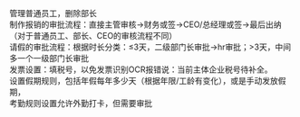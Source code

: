 管理普通员工，删除部长<br>
制作报销的审批流程：直接主管审核->财务或签->CEO/总经理或签->最后出纳（对于普通员工、部长、CEO的审核流程不同）<br>
请假的审批流程：根据时长分类：≤3天，二级部门长审批->hr审批；>3天，中间多一个一级部门长审批<br>
发票设置：填税号，以免发票识别OCR报错说：当前主体企业税号待补全。<br>
设置假期规则，包括年假每年多少天（根据年限/工龄有变化），或是手动发放假期，<br>
考勤规则设置允许外勤打卡，但需要审批<br>
<br>
<br>
<br>
<br>
<br>
